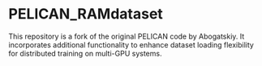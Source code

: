 # PELICAN_RAMdataset
This repository is a fork of the original PELICAN code by Abogatskiy. It incorporates additional functionality to enhance dataset loading flexibility for distributed training on multi-GPU systems.
